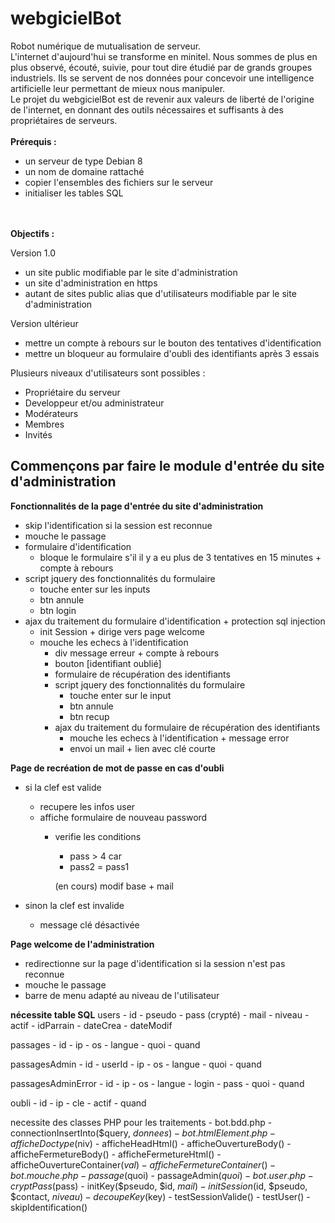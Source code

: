# webgicielBot
Robot numérique de mutualisation de serveur.<br>
L'internet d'aujourd'hui se transforme en minitel. Nous sommes de plus en plus observé, écouté, suivie, pour tout dire étudié par de grands groupes industriels. Ils se servent de nos données pour concevoir une intelligence artificielle leur permettant de mieux nous manipuler.<br>
Le projet du webgicielBot est de revenir aux valeurs de liberté de l'origine de l'internet, en donnant des outils nécessaires et suffisants à des propriétaires de serveurs.<br>
<br>
<b>Prérequis :</b><br>
<ul>
<li>un serveur de type Debian 8</li>
<li>un nom de domaine rattaché</li>
<li>copier l'ensembles des fichiers sur le serveur</li>
<li>initialiser les tables SQL</li>
</ul><br>
<br>
<b>Objectifs :</b><br>

Version 1.0
- un site public modifiable par le site d'administration
- un site d'administration en https
- autant de sites public alias que d'utilisateurs modifiable par le site d'administration

Version ultérieur
- mettre un compte à rebours sur le bouton des tentatives d'identification
- mettre un bloqueur au formulaire d'oubli des identifiants après 3 essais

Plusieurs niveaux d'utilisateurs sont possibles :
- Propriétaire du serveur
- Developpeur et/ou administrateur
- Modérateurs
- Membres
- Invités

<h2>Commençons par faire le module d'entrée du site d'administration</h2>

<b>Fonctionnalités de la page d'entrée du site d'administration</b>
- skip l'identification si la session est reconnue
- mouche le passage
- formulaire d'identification
	- bloque le formulaire s'il il y a eu plus de 3 tentatives en 15 minutes + compte à rebours
- script jquery des fonctionnalités du formulaire
	- touche enter sur les inputs
	- btn annule
	- btn login
- ajax du traitement du formulaire d'identification + protection sql injection
	- init Session + dirige vers page welcome
	- mouche les echecs à l'identification
		- div message erreur + compte à rebours
		- bouton [identifiant oublié]
		- formulaire de récupération des identifiants
		- script jquery des fonctionnalités du formulaire
			- touche enter sur le input
			- btn annule
			- btn recup
		- ajax du traitement du formulaire de récupération des identifiants
			- mouche les echecs à l'identification + message error
			- envoi un mail + lien avec clé courte



<b>Page de recréation de mot de passe en cas d'oubli</b>
- si la clef est valide
	- recupere les infos user
	- affiche formulaire de nouveau password
		- verifie les conditions
			- pass > 4 car
			- pass2 = pass1
			
			(en cours)
				modif base + mail
			
- sinon la clef est invalide
	- message clé désactivée


<b>Page welcome de l'administration</b>
- redirectionne sur la page d'identification si la session n'est pas reconnue
- mouche le passage
- barre de menu adapté au niveau de l'utilisateur

<b>nécessite table SQL</b>
users
	- id
	- pseudo
	- pass (crypté)
	- mail
	- niveau
	- actif
	- idParrain
	- dateCrea
	- dateModif

passages
	- id
	- ip
	- os
	- langue
	- quoi
	- quand

passagesAdmin
	- id
	- userId
	- ip
	- os
	- langue
	- quoi
	- quand

passagesAdminError
	- id
	- ip
	- os
	- langue
	- login
	- pass
	- quoi
	- quand

oubli
	- id
	- ip
	- cle
	- actif
	- quand


necessite des classes PHP pour les traitements
	- bot.bdd.php
		- connectionInsertInto($query, $donnees)
	- bot.htmlElement.php
		- afficheDoctype($niv)
		- afficheHeadHtml()
		- afficheOuvertureBody()
		- afficheFermetureBody()
		- afficheFermetureHtml()
		- afficheOuvertureContainer($val)
		- afficheFermetureContainer()
	- bot.mouche.php
		- passage($quoi)
		- passageAdmin($quoi)
        - bot.user.php
		- cryptPass($pass)
		- initKey($pseudo, $id, $mail)
		- initSession($id, $pseudo, $contact, $niveau)
		- decoupeKey($key)
		- testSessionValide()
		- testUser()
		- skipIdentification()



	
